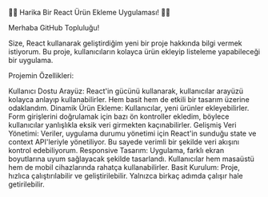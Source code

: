 🎉🚀 Harika Bir React Ürün Ekleme Uygulaması! 🚀🎉

Merhaba GitHub Topluluğu!

Size, React kullanarak geliştirdiğim yeni bir proje hakkında bilgi vermek istiyorum. Bu proje, kullanıcıların kolayca ürün ekleyip listeleme yapabileceği bir uygulama.

Projemin Özellikleri:

Kullanıcı Dostu Arayüz: React'in gücünü kullanarak, kullanıcılar arayüzü kolayca anlayıp kullanabilirler. Hem basit hem de etkili bir tasarım üzerine odaklandım.
Dinamik Ürün Ekleme: Kullanıcılar, yeni ürünler ekleyebilirler. Form girişlerini doğrulamak için bazı ön kontroller ekledim, böylece kullanıcılar yanlışlıkla eksik veri girmekten kaçınabilirler.
Gelişmiş Veri Yönetimi: Veriler, uygulama durumu yönetimi için React'in sunduğu state ve context API'leriyle yönetiliyor. Bu sayede verimli bir şekilde veri akışını kontrol edebiliyorum.
Responsive Tasarım: Uygulama, farklı ekran boyutlarına uyum sağlayacak şekilde tasarlandı. Kullanıcılar hem masaüstü hem de mobil cihazlarında rahatça kullanabilirler.
Basit Kurulum: Proje, hızlıca çalıştırılabilir ve geliştirilebilir. Yalnızca birkaç adımda çalışır hale getirilebilir.
